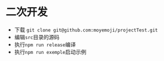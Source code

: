 # 二次开发

- 下载 `git clone git@github.com:moyemoji/projectTest.git`
- 编辑`src`目录的源码
- 执行`npm run release`编译
- 执行`npm run exemple`启动示例
